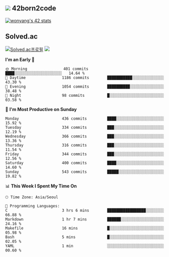 
## <img src="https://img.shields.io/badge/-000000?style=flat&logo=42&logoColor=white"> 42born2code
<!--[![wonyang's 42 stats](https://badge42.vercel.app/api/v2/cl5nhe5b6007809kydha7ht42/stats?cursusId=21&coalitionId=88)](https://profile.intra.42.fr/users/wonyang)-->

[![wonyang's 42 stats](https://badge.mediaplus.ma/starryblue/wonyang?1337Badge=off&UM6P=off)](https://github.com/oakoudad/badge42)

## Solved.ac
[![Solved.ac프로필](http://mazassumnida.wtf/api/v2/generate_badge?boj=bennyws)](https://solved.ac/bennyws)
<a href="https://solved.ac/bennyws"><img src="http://mazandi.herokuapp.com/api?handle=bennyws&theme=cold"/></a>

<!--START_SECTION:waka-->
**I'm an Early 🐤** 

```text
🌞 Morning                401 commits         ████░░░░░░░░░░░░░░░░░░░░░   14.64 % 
🌆 Daytime                1186 commits        ███████████░░░░░░░░░░░░░░   43.30 % 
🌃 Evening                1054 commits        ██████████░░░░░░░░░░░░░░░   38.48 % 
🌙 Night                  98 commits          █░░░░░░░░░░░░░░░░░░░░░░░░   03.58 % 
```
📅 **I'm Most Productive on Sunday** 

```text
Monday                   436 commits         ████░░░░░░░░░░░░░░░░░░░░░   15.92 % 
Tuesday                  334 commits         ███░░░░░░░░░░░░░░░░░░░░░░   12.19 % 
Wednesday                366 commits         ███░░░░░░░░░░░░░░░░░░░░░░   13.36 % 
Thursday                 316 commits         ███░░░░░░░░░░░░░░░░░░░░░░   11.54 % 
Friday                   344 commits         ███░░░░░░░░░░░░░░░░░░░░░░   12.56 % 
Saturday                 400 commits         ████░░░░░░░░░░░░░░░░░░░░░   14.60 % 
Sunday                   543 commits         █████░░░░░░░░░░░░░░░░░░░░   19.82 % 
```


📊 **This Week I Spent My Time On** 

```text
🕑︎ Time Zone: Asia/Seoul

💬 Programming Languages: 
C                        3 hrs 6 mins        █████████████████░░░░░░░░   66.88 % 
Markdown                 1 hr 7 mins         ██████░░░░░░░░░░░░░░░░░░░   24.16 % 
Makefile                 16 mins             █░░░░░░░░░░░░░░░░░░░░░░░░   05.98 % 
Bash                     5 mins              █░░░░░░░░░░░░░░░░░░░░░░░░   02.05 % 
YAML                     1 min               ░░░░░░░░░░░░░░░░░░░░░░░░░   00.60 % 
```


<!--END_SECTION:waka-->
